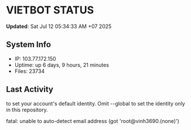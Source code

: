 # VIETBOT STATUS
**Updated**: Sat Jul 12 05:34:33 AM +07 2025

## System Info
- IP: 103.77.172.150
- Uptime: up 6 days, 9 hours, 21 minutes
- Files: 23734

## Last Activity

to set your account's default identity.
Omit --global to set the identity only in this repository.

fatal: unable to auto-detect email address (got 'root@vinh3690.(none)')
